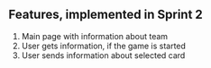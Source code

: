 ## Features, implemented in Sprint 2

1. Main page with information about team
1. User gets information, if the game is started
1. User sends information about selected card
